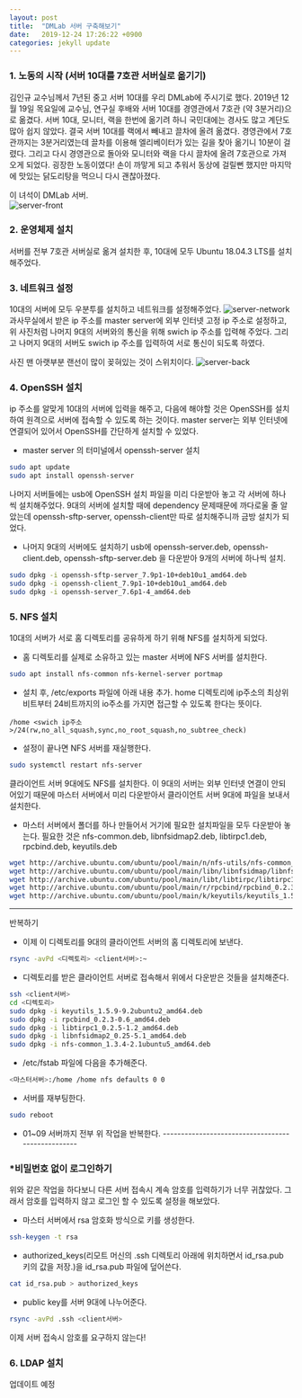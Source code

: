 ```yaml
---
layout: post
title:  "DMLab 서버 구축해보기"
date:   2019-12-24 17:26:22 +0900
categories: jekyll update
---
```


### 1. 노동의 시작 (서버 10대를 7호관 서버실로 옮기기)
김인규 교수님께서 7년된 중고 서버 10대를 우리 DMLab에 주시기로 했다. 
2019년 12월 19일 목요일에 교수님, 연구실 후배와 서버 10대를 경영관에서 7호관 (약 3분거리)으로 옮겼다. 서버 10대, 모니터, 랙을 한번에 옮기려 하니 국민대에는 경사도 많고 계단도 많아 쉽지 않았다. 결국 서버 10대를 랙에서 빼내고 끌차에 올려 옮겼다. 경영관에서 7호관까지는 3분거리였는데 끌차를 이용해 엘리베이터가 있는 길을 찾아 옮기니 10분이 걸렸다. 그리고 다시 경영관으로 돌아와 모니터와 랙을 다시 끌차에 올려 7호관으로 가져오게 되었다. 굉장한 노동이였다! 손이 까맣게 되고 추워서 동상에 걸릴뻔 했지만 마지막에 맛있는 닭도리탕을 먹으니 다시 괜찮아졌다.

이 녀석이 DMLab 서버.<br />
![server-front](https://github.com/dongchime/dongchime.github.io/blob/master/assets/img/front.jpg?raw=true)   

### 2. 운영체제 설치
서버를 전부 7호관 서버실로 옮겨 설치한 후, 10대에 모두 Ubuntu 18.04.3 LTS를 설치해주었다.

### 3. 네트워크 설정
10대의 서버에 모두 우분투를 설치하고 네트워크를 설정해주었다.
![server-network](https://github.com/dongchime/dongchime.github.io/blob/master/assets/img/network.jpg?raw=true) <br />
과사무실에서 받은 ip 주소를 master server에 외부 인터넷 고정 ip 주소로 설정하고, 위 사진처럼 나머지 9대의 서버와의 통신을 위해 swich ip 주소를 입력해 주었다. 그리고 나머지 9대의 서버도 swich ip 주소를 입력하여 서로 통신이 되도록 하였다. 

사진 맨 아랫부분 랜선이 많이 꽂혀있는 것이 스위치이다.
![server-back](https://github.com/dongchime/dongchime.github.io/blob/master/assets/img/back.jpg?raw=true)

### 4. OpenSSH 설치
ip 주소를 알맞게 10대의 서버에 입력을 해주고, 다음에 해야할 것은 OpenSSH를 설치하여 원격으로 서버에 접속할 수 있도록 하는 것이다. master server는 외부 인터넷에 연결되어 있어서 OpenSSH를 간단하게 설치할 수 있었다.
- master server 의 터미널에서 openssh-server 설치
```bash
sudo apt update
sudo apt install openssh-server
```

나머지 서버들에는 usb에 OpenSSH 설치 파일을 미리 다운받아 놓고 각 서버에 하나씩 설치해주었다. 9대의 서버에 설치할 때에 dependency 문제때문에 까다로울 줄 알았는데 openssh-sftp-server, openssh-client만 따로 설치해주니까 금방 설치가 되었다.
- 나머지 9대의 서버에도 설치하기
usb에 openssh-server.deb, openssh-client.deb, openssh-sftp-server.deb 을 다운받아 9개의 서버에 하나씩 설치.
```bash
sudo dpkg -i openssh-sftp-server_7.9p1-10+deb10u1_amd64.deb
sudo dpkg -i openssh-client_7.9p1-10+deb10u1_amd64.deb
sudo dpkg -i openssh-server_7.6p1-4_amd64.deb
```

### 5. NFS 설치
10대의 서버가 서로 홈 디렉토리를 공유하게 하기 위해 NFS를 설치하게 되었다. 
- 홈 디렉토리를 실제로 소유하고 있는 master 서버에 NFS 서버를 설치한다. 
```bash
sudo apt install nfs-common nfs-kernel-server portmap
```

- 설치 후, /etc/exports 파일에 아래 내용 추가.
home 디렉토리에 ip주소의 최상위비트부터 24비트까지의 io주소를 가지면 접근할 수 있도록 한다는 뜻이다.
```
/home <swich ip주소>/24(rw,no_all_squash,sync,no_root_squash,no_subtree_check)
```

- 설정이 끝나면 NFS 서버를 재실행한다.
```bash
sudo systemctl restart nfs-server
```

클라이언트 서버 9대에도 NFS를 설치한다. 이 9대의 서버는 외부 인터넷 연결이 안되어있기 때문에 마스터 서버에서 미리 다운받아서 클라이언트 서버 9대에 파일을 보내서 설치한다.

- 마스터 서버에서 폴더를 하나 만들어서 거기에 필요한 설치파일을 모두 다운받아 놓는다.
필요한 것은 nfs-common.deb, libnfsidmap2.deb, libtirpc1.deb, rpcbind.deb, keyutils.deb
```bash
wget http://archive.ubuntu.com/ubuntu/pool/main/n/nfs-utils/nfs-common_1.3.4-2.1ubuntu5_amd64.deb
wget http://archive.ubuntu.com/ubuntu/pool/main/libn/libnfsidmap/libnfsidmap2_0.25-5.1_amd64.deb
wget http://archive.ubuntu.com/ubuntu/pool/main/libt/libtirpc/libtirpc1_0.2.5-1.2_amd64.deb
wget http://archive.ubuntu.com/ubuntu/pool/main/r/rpcbind/rpcbind_0.2.3-0.6_amd64.deb
wget http://archive.ubuntu.com/ubuntu/pool/main/k/keyutils/keyutils_1.5.9-9.2ubuntu2_amd64.deb
```

---------------------------------------------------
반복하기 

- 이제 이 디렉토리를 9대의 클라이언트 서버의 홈 디렉토리에 보낸다. 
```bash
rsync -avPd <디렉토리> <client서버>:~
```

- 디렉토리를 받은 클라이언트 서버로 접속해서 위에서 다운받은 것들을 설치해준다.
```bash
ssh <client서버>
cd <디렉토리>
sudo dpkg -i keyutils_1.5.9-9.2ubuntu2_amd64.deb
sudo dpkg -i rpcbind_0.2.3-0.6_amd64.deb
sudo dpkg -i libtirpc1_0.2.5-1.2_amd64.deb
sudo dpkg -i libnfsidmap2_0.25-5.1_amd64.deb
sudo dpkg -i nfs-common_1.3.4-2.1ubuntu5_amd64.deb
```

- /etc/fstab 파일에 다음을 추가해준다. <br />
```bash
<마스터서버>:/home /home nfs defaults 0 0
```

- 서버를 재부팅한다.
```bash
sudo reboot
```

- 01~09 서버까지 전부 위 작업을 반복한다.
--------------------------------------------------<br />

### *비밀번호 없이 로그인하기
위와 같은 작업을 하다보니 다른 서버 접속시 계속 암호를 입력하기가 너무 귀찮았다. 그래서 암호를 입력하지 않고 로그인 할 수 있도록 설정을 해보았다. 

- 마스터 서버에서 rsa 암호화 방식으로 키를 생성한다.
```bash
ssh-keygen -t rsa
```

- authorized_keys(리모트 머신의 .ssh 디렉토리 아래에 위치하면서 id_rsa.pub 키의 값을 저장.)을 id_rsa.pub 파일에 덮어쓴다.
```bash
cat id_rsa.pub > authorized_keys 
```

- public key를 서버 9대에 나누어준다. 
```bash
rsync -avPd .ssh <client서버>
```

이제 서버 접속시 암호를 요구하지 않는다!

### 6. LDAP 설치 
업데이트 예정

